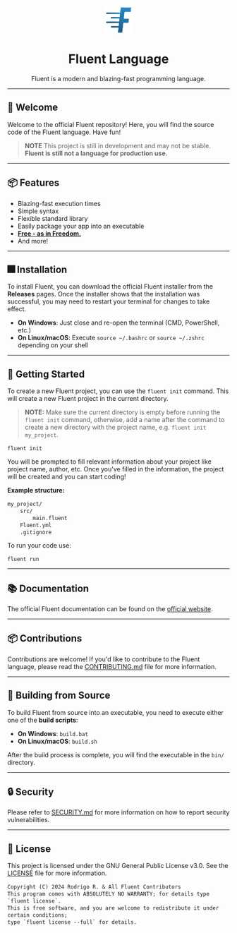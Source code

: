 <div align="center">
    <img src="assets/logo.png" height="60" width="60">
    <h1>Fluent Language</h1>
    Fluent is a modern and blazing-fast programming language.
</div>

---

## 👋 Welcome

Welcome to the official Fluent repository! Here, you will find the source code of the Fluent language. Have fun!

> **NOTE**
> This project is still in development and may not be stable.
> **Fluent is still not a language for production use.**

---

## 📦 Features

- Blazing-fast execution times
- Simple syntax
- Flexible standard library
- Easily package your app into an executable
- **[Free - as in Freedom.](LICENSE)**
- And more!

---

## 🎆 Installation

To install Fluent, you can download the official Fluent installer from the **Releases** pages.
Once the installer shows that the installation was successful, you may need to restart your terminal for changes to take effect.

- **On Windows**: Just close and re-open the terminal (CMD, PowerShell, etc.)
- **On Linux/macOS**: Execute `source ~/.bashrc` or `source ~/.zshrc` depending on your shell

---

## 🚀 Getting Started

To create a new Fluent project, you can use the `fluent init` command. This will create a new Fluent project in the current directory.

> **NOTE:** Make sure the current directory is empty before running the `fluent init` command, otherwise, add a name after the command to create a new directory with the project name, e.g. `fluent init my_project`.

```shell
fluent init
```

You will be prompted to fill relevant information about your project like project name, author, etc.
Once you've filled in the information, the project will be created and you can start coding!

**Example structure:**

```
my_project/
    src/
        main.fluent
    Fluent.yml
    .gitignore
```

To run your code use:

```
fluent run
```

---

## 📚 Documentation

The official Fluent documentation can be found on the [official website](https://fluent-lang.github.io/docs).

---

## 📦 Contributions

Contributions are welcome! If you'd like to contribute to the Fluent language, please read the [CONTRIBUTING.md](CONTRIBUTING.md) file for more information.

---

## 🎲 Building from Source

To build Fluent from source into an executable, you need to execute either one of the **build scripts**:

- **On Windows**: `build.bat`
- **On Linux/macOS**: `build.sh`

After the build process is complete, you will find the executable in the `bin/` directory.

---

## 🔒 Security

Please refer to [SECURITY.md](SECURITY.md) for more information on how to report security vulnerabilities.

---

## 📝 License

This project is licensed under the GNU General Public License v3.0. See the [LICENSE](LICENSE) file for more information.

```
Copyright (C) 2024 Rodrigo R. & All Fluent Contributors
This program comes with ABSOLUTELY NO WARRANTY; for details type `fluent license`.
This is free software, and you are welcome to redistribute it under certain conditions;
type `fluent license --full` for details.
```